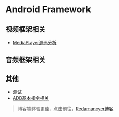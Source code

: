 # Android Framework

## 视频框架相关
- [MediaPlayer源码分析](_posts/MediaPlayer源码分析.md)


## 音频框架相关


## 其他
- [测试](_posts/测试.md)
- [ADB基本指令相关](_posts/ADB基本指令相关.md)

> 博客端体验更佳，点击前往，[Redamancyer博客](https://redamancyer.github.io/#/)